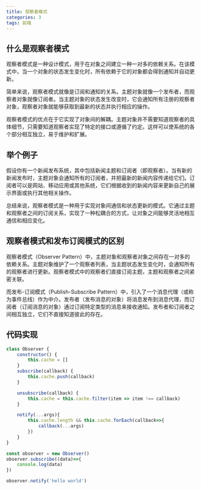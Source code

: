 ```yaml
---
title: 观察者模式
categories: 3
tags: 前端
---
```


## 什么是观察者模式

观察者模式是一种设计模式，用于在对象之间建立一种一对多的依赖关系。在该模式中，当一个对象的状态发生变化时，所有依赖于它的对象都会得到通知并自动更新。

简单来说，观察者模式就像是订阅和通知的关系。主题对象就像一个发布者，而观察者对象就像订阅者。当主题对象的状态发生改变时，它会通知所有注册的观察者对象，观察者对象就能够获取到最新的状态并执行相应的操作。

观察者模式的优点在于它实现了对象间的解耦。主题对象并不需要知道观察者的具体细节，只需要知道观察者实现了特定的接口或遵循了约定。这样可以使系统的各个部分相互独立，易于维护和扩展。

## 举个例子

假设你有一个新闻发布系统，其中包括新闻主题和订阅者（即观察者）。当有新的新闻发布时，主题对象会通知所有的订阅者，并把最新的新闻内容传递给它们。订阅者可以是网站、移动应用或其他系统，它们根据收到的新闻内容来更新自己的展示界面或执行其他相关操作。

总结来说，观察者模式是一种用于实现对象间通信和状态更新的模式。它通过主题和观察者之间的订阅关系，实现了一种松耦合的方式，让对象之间能够灵活地相互通信和相应变化。

## 观察者模式和发布订阅模式的区别

观察者模式（Observer Pattern）中，主题对象和观察者对象之间存在一对多的依赖关系。主题对象维护了一个观察者列表，当主题状态发生变化时，会通知所有的观察者进行更新。观察者模式中的观察者们直接订阅主题，主题和观察者之间紧密关联。

而发布-订阅模式（Publish-Subscribe Pattern）中，引入了一个消息代理（或称为事件总线）作为中介。发布者（发布消息的对象）将消息发布到消息代理，而订阅者（订阅消息的对象）通过订阅特定类型的消息来接收通知。发布者和订阅者之间相互独立，它们不直接知道彼此的存在。

## 代码实现

```js
class Observer {
    constructor() {
        this.cache = []
    }
    subscribe(callback) {
        this.cache.push(callback)
    }

    unsubscribe(callback) {
        this.cache = this.cache.filter(item => item !== callback)
    }

    notify(...args){
        this.cache.length && this.cache.forEach(callback=>{
            callback(...args)
        })
    }
}

const observer = new Observer()
observer.subscribe((data)=>{
    console.log(data)
})

observer.notify('hello world')
```


